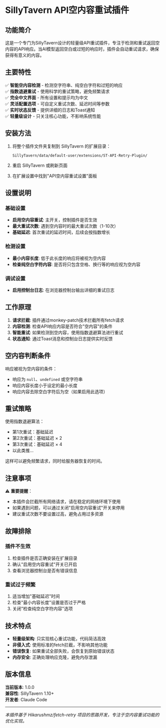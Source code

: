 # SillyTavern API空内容重试插件

## 功能简介

这是一个专门为SillyTavern设计的轻量级API重试插件，专注于检测和重试返回空内容的API响应。当AI模型返回空白或过短的响应时，插件会自动重试请求，确保获得有意义的内容。

## 主要特性

✅ **智能空内容检测** - 检测空字符串、纯空白字符和过短的响应  
✅ **指数退避重试** - 使用科学的重试策略，避免频繁请求  
✅ **完全中文界面** - 所有设置和提示均为中文  
✅ **灵活配置选项** - 可自定义重试次数、延迟时间等参数  
✅ **实时状态反馈** - 提供详细的日志和Toast通知  
✅ **轻量级设计** - 只关注核心功能，不影响系统性能  

## 安装方法

1. 将整个插件文件夹复制到 SillyTavern 的扩展目录：
   ```
   SillyTavern/data/default-user/extensions/ST-API-Retry-Plugin/
   ```

2. 重启 SillyTavern 或刷新页面

3. 在扩展设置中找到"API空内容重试设置"面板

## 设置说明

### 基础设置
- **启用空内容重试**: 主开关，控制插件是否生效
- **最大重试次数**: 遇到空内容时的最大重试次数（1-10次）
- **基础延迟**: 首次重试的延迟时间，后续会按指数增长

### 检测设置
- **最小内容长度**: 低于此长度的响应将被视为空内容
- **检查纯空白字符内容**: 是否将只包含空格、换行等的响应视为空内容

### 调试设置
- **启用控制台日志**: 在浏览器控制台输出详细的重试日志

## 工作原理

1. **请求拦截**: 插件通过monkey-patch技术拦截所有fetch请求
2. **内容检测**: 检查API响应内容是否符合"空内容"的条件
3. **智能重试**: 如果检测到空内容，使用指数退避算法进行重试
4. **状态通知**: 通过Toast消息和控制台日志提供实时反馈

## 空内容判断条件

响应被视为空内容的条件：
- 响应为 `null`、`undefined` 或空字符串
- 响应内容长度小于设定的最小长度
- 响应内容去除空白字符后为空（如果启用此选项）

## 重试策略

使用指数退避算法：
- 第1次重试：基础延迟
- 第2次重试：基础延迟 × 2
- 第3次重试：基础延迟 × 4
- 以此类推...

这样可以避免频繁请求，同时给服务器恢复的时间。

## 注意事项

⚠️ **重要提醒**：
- 本插件会拦截所有网络请求，请在稳定的网络环境下使用
- 如果遇到问题，可以通过关闭"启用空内容重试"开关来停用
- 建议重试次数不要设置过高，避免占用过多资源

## 故障排除

### 插件不生效
1. 检查插件是否正确安装在扩展目录
2. 确认"启用空内容重试"开关已开启
3. 查看浏览器控制台是否有错误信息

### 重试过于频繁
1. 适当增加"基础延迟"时间
2. 检查"最小内容长度"设置是否过于严格
3. 关闭"检查纯空白字符内容"选项

## 技术特点

- **轻量级架构**: 只实现核心重试功能，代码简洁高效
- **非侵入式**: 使用标准的fetch拦截，不影响其他功能
- **错误恢复**: 如果重试全部失败，会恢复到原始错误状态
- **内存安全**: 正确处理响应克隆，避免内存泄漏

## 版本信息

**当前版本**: 1.0.0  
**兼容性**: SillyTavern 1.10+  
**开发者**: Claude Code  

---

*本插件基于 Hikarushmz/fetch-retry 项目的思路开发，专注于空内容重试功能的优化实现。*